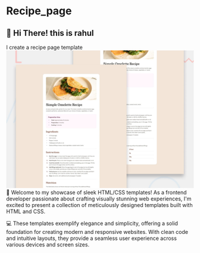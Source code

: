 # Recipe_page
## 👋 Hi There! this is rahul 
I create a recipe page template
![recipe page](./assets/images/desktop-preview.jpg)
🎨 Welcome to my showcase of sleek HTML/CSS templates! As a frontend developer passionate about crafting visually stunning web experiences, I'm excited to present a collection of meticulously designed templates built with HTML and CSS.

💻 These templates exemplify elegance and simplicity, offering a solid foundation for creating modern and responsive websites. With clean code and intuitive layouts, they provide a seamless user experience across various devices and screen sizes.
